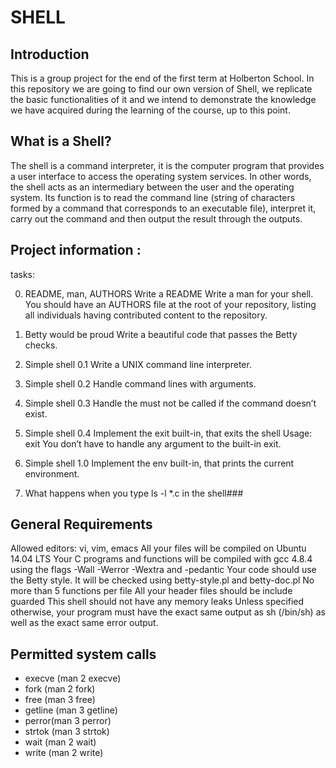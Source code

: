 # SHELL

## Introduction

This is a group project for the end of the first term at Holberton School. In this repository we are going to find our own version of Shell, we replicate the basic functionalities of it and we intend to demonstrate the knowledge we have acquired during the learning of the course, up to this point.

## What is a Shell?

The shell is a command interpreter, it is the computer program that provides a user interface to access the operating system services. In other words, the shell acts as an intermediary between the user and the operating system. Its function is to read the command line (string of characters formed by a command that corresponds to an executable file), interpret it, carry out the command and then output the result through the outputs.

## Project information :
tasks:

0. README, man, AUTHORS
Write a README Write a man for your shell. You should have an AUTHORS file at the root of your repository, listing all individuals having contributed content to the repository.

1. Betty would be proud
Write a beautiful code that passes the Betty checks.

2. Simple shell 0.1
Write a UNIX command line interpreter.

3. Simple shell 0.2
Handle command lines with arguments.

4. Simple shell 0.3
Handle the must not be called if the command doesn’t exist.

5. Simple shell 0.4
Implement the exit built-in, that exits the shell Usage: exit You don’t have to handle any argument to the built-in exit.

6. Simple shell 1.0
Implement the env built-in, that prints the current environment.

7. What happens when you type ls -l *.c in the shell###

## General Requirements

Allowed editors: vi, vim, emacs
All your files will be compiled on Ubuntu 14.04 LTS
Your C programs and functions will be compiled with gcc 4.8.4 using the flags -Wall -Werror -Wextra and -pedantic
Your code should use the Betty style. It will be checked using betty-style.pl and betty-doc.pl
No more than 5 functions per file
All your header files should be include guarded
This shell should not have any memory leaks
Unless specified otherwise, your program must have the exact same output as sh (/bin/sh) as well as the exact same error output.

## Permitted system calls

- execve (man 2 execve)
- fork (man 2 fork)
- free (man 3 free)
- getline (man 3 getline)
- perror(man 3 perror)
- strtok (man 3 strtok)
- wait (man 2 wait)
- write (man 2 write)
